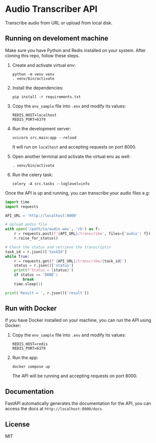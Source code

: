 Audio Transcriber API
=====================
Transcribe audio from URL or upload from local disk.


## Running on develoment machine
Make sure you have Python and Redis installed on your system. After cloning this repo, follow these steps.

1.  Create and activate virtual env:

        python -m venv venv
        . venv/bin/activate

1.  Install the dependencies:

        pip install -r requirements.txt 

1.  Copy the `env_sample` file into `.env` and modify its values:

        REDIS_HOST=localhost
        REDIS_PORT=6379

1.  Run the development server:

        uvicorn src.main:app --reload

    It will run on `localhost` and accepting requests on port 8000.

1.  Open another terminal and activate the virtual env as well:

        . venv/bin/activate

1.  Run the celery task:

        celery -A src.tasks --loglevel=info

Once the API is up and running, you can transcribe your audio files e.g:

```python 
import time
import requests 

API_URL = 'http://localhost:8000'

# Upload audio file
with open('/path/to/audio.wav', 'rb') as f:
    r = requests.post(f'{API_URL}/transcribe', files={'audio': f})
    r.raise_for_status()

# Check the status and retrieve the transcriptin
task_id = r.json()['taskId']
while True:
    r = requests.get(f'{API_URL}/transcribe/{task_id}')
    status = r.json()['status']
    print(f'Status = {status}')
    if status == 'DONE':
        break
    time.sleep(1)

print('Result = ', r.json()['result'])
```


## Run with Docker
If you have Docker installed on your machine, you can run the API using Docker:

1.  Copy the `env_sample` file into `.env` and modify its values:

        REDIS_HOST=redis
        REDIS_PORT=6379

1.  Run the app:

        docker compose up

    The API will be running and accepting requests on port 8000.


## Documentation
FastAPI automatically generates the documentation for the API, you can access the docs at `http://localhost:8000/docs`.


## License
MIT
